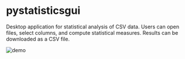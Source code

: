 # pystatisticsgui
Desktop application for statistical analysis of CSV data. Users can
open files, select columns, and compute statistical measures.
Results can be downloaded as a CSV file.

![demo](https://github.com/Himank-Khatri/PyStaticsGUI/assets/86199877/ada1778c-dc31-4777-922d-1315776b687b)
